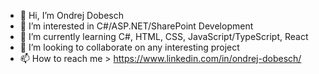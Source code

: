 - 👋 Hi, I’m Ondrej Dobesch
- 👀 I’m interested in C#/ASP.NET/SharePoint Development
- 🌱 I’m currently learning C#, HTML, CSS, JavaScript/TypeScript, React
- 💞️ I’m looking to collaborate on any interesting project
- 📫 How to reach me > https://www.linkedin.com/in/ondrej-dobesch/

<!---
odobesch/odobesch is a ✨ special ✨ repository because its `README.md` (this file) appears on your GitHub profile.
You can click the Preview link to take a look at your changes.
--->
